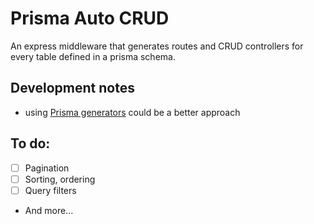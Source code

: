 # Prisma Auto CRUD

An express middleware that generates routes and CRUD controllers for every table defined in a prisma schema.

## Development notes
 * using [Prisma generators](https://github.com/YassinEldeeb/create-prisma-generator) could be a better approach 

## To do:

* [ ] Pagination
* [ ] Sorting, ordering
* [ ] Query filters
* And more...